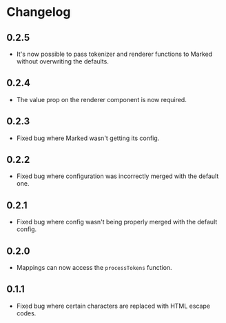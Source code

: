 # Changelog

## 0.2.5
- It's now possible to pass tokenizer and renderer functions to Marked without overwriting the defaults.

## 0.2.4
- The value prop on the renderer component is now required.

## 0.2.3
- Fixed bug where Marked wasn't getting its config.

## 0.2.2
- Fixed bug where configuration was incorrectly merged with the default one.

## 0.2.1
- Fixed bug where config wasn't being properly merged with the default config.

## 0.2.0
- Mappings can now access the `processTokens` function.

## 0.1.1
- Fixed bug where certain characters are replaced with HTML escape codes.